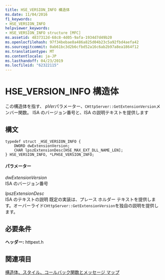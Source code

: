 ```yaml
---
title: HSE_VERSION_INFO 構造体
ms.date: 11/04/2016
f1_keywords:
- HSE_VERSION_INFO
helpviewer_keywords:
- HSE_VERSION_INFO structure [MFC]
ms.assetid: 4837312d-68c8-4d05-9afa-1934d7d49b20
ms.openlocfilehash: 97f34bebae8a486a825d04b23c5a92fbd4aefa42
ms.sourcegitcommit: 0ab61bc3d2b6cfbd52a16c6ab2b97a8ea1864f12
ms.translationtype: MT
ms.contentlocale: ja-JP
ms.lasthandoff: 04/23/2019
ms.locfileid: "62322115"
---
```

# <a name="hseversioninfo-structure"></a>HSE_VERSION_INFO 構造体

この構造体を指す、 *pVer*パラメーター、`CHttpServer::GetExtensionVersion`メンバー関数。 ISA のバージョン番号と、ISA の説明テキストを提供します

## <a name="syntax"></a>構文

```
typedef struct _HSE_VERSION_INFO {
    DWORD dwExtensionVersion;
    CHAR lpszExtensionDesc[HSE_MAX_EXT_DLL_NAME_LEN];
} HSE_VERSION_INFO, *LPHSE_VERSION_INFO;
```

#### <a name="parameters"></a>パラメーター

*dwExtensionVersion*<br/>
ISA のバージョン番号

*lpszExtensionDesc*<br/>
ISA のテキストの説明 既定の実装は、プレース ホルダー テキストを提供します。オーバーライド`CHttpServer::GetExtensionVersion`を独自の説明を提供します。

## <a name="requirements"></a>必要条件

**ヘッダー:** httpext.h

## <a name="see-also"></a>関連項目

[構造体、スタイル、コールバック関数とメッセージ マップ](../../mfc/reference/structures-styles-callbacks-and-message-maps.md)
